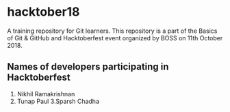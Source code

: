 # hacktober18

A training repository for Git learners. This repository is a part of the Basics of Git & GitHub and Hacktoberfest event organized by BOSS on 11th October 2018.


## Names of developers participating in Hacktoberfest

1. Nikhil Ramakrishnan
2. Tunap Paul
3.Sparsh Chadha
